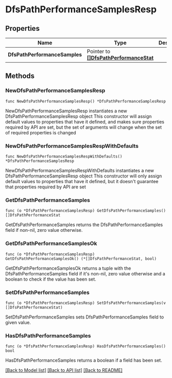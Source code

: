 # DfsPathPerformanceSamplesResp

## Properties

Name | Type | Description | Notes
------------ | ------------- | ------------- | -------------
**DfsPathPerformanceSamples** | Pointer to [**[]DfsPathPerformanceStat**](DfsPathPerformanceStat.md) |  | [optional] 

## Methods

### NewDfsPathPerformanceSamplesResp

`func NewDfsPathPerformanceSamplesResp() *DfsPathPerformanceSamplesResp`

NewDfsPathPerformanceSamplesResp instantiates a new DfsPathPerformanceSamplesResp object
This constructor will assign default values to properties that have it defined,
and makes sure properties required by API are set, but the set of arguments
will change when the set of required properties is changed

### NewDfsPathPerformanceSamplesRespWithDefaults

`func NewDfsPathPerformanceSamplesRespWithDefaults() *DfsPathPerformanceSamplesResp`

NewDfsPathPerformanceSamplesRespWithDefaults instantiates a new DfsPathPerformanceSamplesResp object
This constructor will only assign default values to properties that have it defined,
but it doesn't guarantee that properties required by API are set

### GetDfsPathPerformanceSamples

`func (o *DfsPathPerformanceSamplesResp) GetDfsPathPerformanceSamples() []DfsPathPerformanceStat`

GetDfsPathPerformanceSamples returns the DfsPathPerformanceSamples field if non-nil, zero value otherwise.

### GetDfsPathPerformanceSamplesOk

`func (o *DfsPathPerformanceSamplesResp) GetDfsPathPerformanceSamplesOk() (*[]DfsPathPerformanceStat, bool)`

GetDfsPathPerformanceSamplesOk returns a tuple with the DfsPathPerformanceSamples field if it's non-nil, zero value otherwise
and a boolean to check if the value has been set.

### SetDfsPathPerformanceSamples

`func (o *DfsPathPerformanceSamplesResp) SetDfsPathPerformanceSamples(v []DfsPathPerformanceStat)`

SetDfsPathPerformanceSamples sets DfsPathPerformanceSamples field to given value.

### HasDfsPathPerformanceSamples

`func (o *DfsPathPerformanceSamplesResp) HasDfsPathPerformanceSamples() bool`

HasDfsPathPerformanceSamples returns a boolean if a field has been set.


[[Back to Model list]](../README.md#documentation-for-models) [[Back to API list]](../README.md#documentation-for-api-endpoints) [[Back to README]](../README.md)



